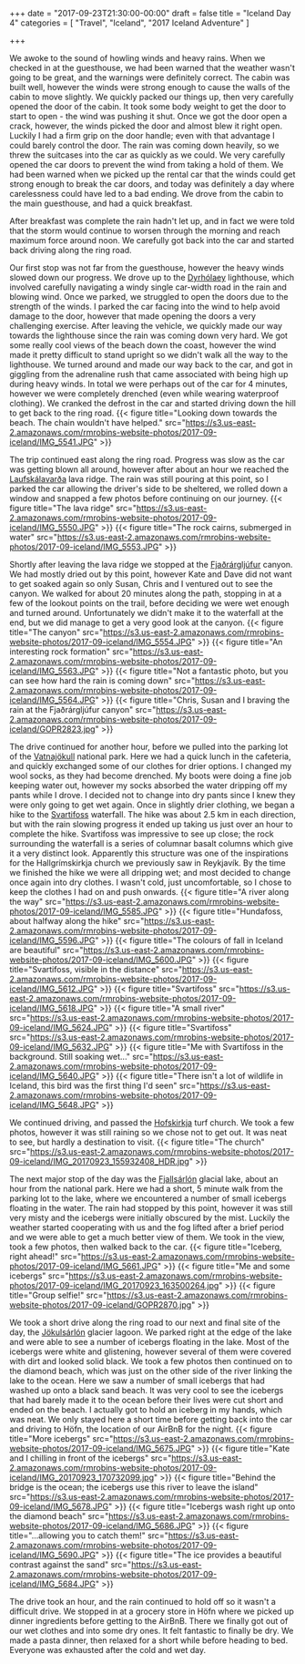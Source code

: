 +++
date = "2017-09-23T21:30:00-00:00"
draft = false
title = "Iceland Day 4"
categories = [ "Travel", "Iceland", "2017 Iceland Adventure" ]

+++

We awoke to the sound of howling winds and heavy rains. When we checked in at the guesthouse, we had been warned that the weather wasn't going to be great, and the warnings were definitely correct. The cabin was built well, however the winds were strong enough to cause the walls of the cabin to move slightly. We quickly packed our things up, then very carefully opened the door of the cabin. It took some body weight to get the door to start to open - the wind was pushing it shut. Once we got the door open a crack, however, the winds picked the door and almost blew it right open. Luckily I had a firm grip on the door handle; even with that advantage I could barely control the door. The rain was coming down heavily, so we threw the suitcases into the car as quickly as we could. We very carefully opened the car doors to prevent the wind from taking a hold of them. We had been warned when we picked up the rental car that the winds could get strong enough to break the car doors, and today was definitely a day where carelessness could have led to a bad ending. We drove from the cabin to the main guesthouse, and had a quick breakfast.

After breakfast was complete the rain hadn't let up, and in fact we were told that the storm would continue to worsen through the morning and reach maximum force around noon. We carefully got back into the car and started back driving along the ring road.

Our first stop was not far from the guesthouse, however the heavy winds slowed down our progress. We drove up to the [Dyrhólaey](https://en.wikipedia.org/wiki/Dyrh%C3%B3laey) lighthouse, which involved carefully navigating a windy single car-width road in the rain and blowing wind. Once we parked, we struggled to open the doors due to the strength of the winds. I parked the car facing into the wind to help avoid damage to the door, however that made opening the doors a very challenging exercise. After leaving the vehicle, we quickly made our way towards the lighthouse since the rain was coming down very hard. We got some really cool views of the beach down the coast, however the wind made it pretty difficult to stand upright so we didn't walk all the way to the lighthouse. We turned around and made our way back to the car, and got in giggling from the adrenaline rush that came associated with being high up during heavy winds. In total we were perhaps out of the car for 4 minutes, however we were completely drenched (even while wearing waterproof clothing). We cranked the defrost in the car and started driving down the hill to get back to the ring road.
{{< figure title="Looking down towards the beach. The chain wouldn't have helped." src="https://s3.us-east-2.amazonaws.com/rmrobins-website-photos/2017-09-iceland/IMG_5541.JPG" >}}

The trip continued east along the ring road. Progress was slow as the car was getting blown all around, however after about an hour we reached the [Laufskálavarða](http://www.katlageopark.com/geosites/laufskalavarda/) lava ridge. The rain was still pouring at this point, so I parked the car allowing the driver's side to be sheltered, we rolled down a window and snapped a few photos before continuing on our journey.
{{< figure title="The lava ridge" src="https://s3.us-east-2.amazonaws.com/rmrobins-website-photos/2017-09-iceland/IMG_5550.JPG" >}}
{{< figure title="The rock cairns, submerged in water" src="https://s3.us-east-2.amazonaws.com/rmrobins-website-photos/2017-09-iceland/IMG_5553.JPG" >}}

Shortly after leaving the lava ridge we stopped at the [Fjaðrárgljúfur](https://en.wikipedia.org/wiki/Fja%C3%B0r%C3%A1rglj%C3%BAfur) canyon. We had mostly dried out by this point, however Kate and Dave did not want to get soaked again so only Susan, Chris and I ventured out to see the canyon. We walked for about 20 minutes along the path, stopping in at a few of the lookout points on the trail, before deciding we were wet enough and turned around. Unfortunately we didn't make it to the waterfall at the end, but we did manage to get a very good look at the canyon.
{{< figure title="The canyon" src="https://s3.us-east-2.amazonaws.com/rmrobins-website-photos/2017-09-iceland/IMG_5554.JPG" >}}
{{< figure title="An interesting rock formation" src="https://s3.us-east-2.amazonaws.com/rmrobins-website-photos/2017-09-iceland/IMG_5563.JPG" >}}
{{< figure title="Not a fantastic photo, but you can see how hard the rain is coming down" src="https://s3.us-east-2.amazonaws.com/rmrobins-website-photos/2017-09-iceland/IMG_5564.JPG" >}}
{{< figure title="Chris, Susan and I braving the rain at the Fjaðrárgljúfur canyon" src="https://s3.us-east-2.amazonaws.com/rmrobins-website-photos/2017-09-iceland/GOPR2823.jpg" >}}

The drive continued for another hour, before we pulled into the parking lot of the [Vatnajökull](https://en.wikipedia.org/wiki/Vatnaj%C3%B6kull) national park. Here we had a quick lunch in the cafeteria, and quickly exchanged some of our clothes for drier options. I changed my wool socks, as they had become drenched. My boots were doing a fine job keeping water out, however my socks absorbed the water dripping off my pants while I drove. I decided not to change into dry pants since I knew they were only going to get wet again. Once in slightly drier clothing, we began a hike to the [Svartifoss](https://en.wikipedia.org/wiki/Svartifoss) waterfall. The hike was about 2.5 km in each direction, but with the rain slowing progress it ended up taking us just over an hour to complete the hike. Svartifoss was impressive to see up close; the rock surrounding the waterfall is a series of columnar basalt columns which give it a very distinct look. Apparently this structure was one of the inspirations for the Hallgrímskirkja church we previously saw in Reykjavík. By the time we finished the hike we were all dripping wet; and most decided to change once again into dry clothes. I wasn't cold, just uncomfortable, so I chose to keep the clothes I had on and push onwards.
{{< figure title="A river along the way" src="https://s3.us-east-2.amazonaws.com/rmrobins-website-photos/2017-09-iceland/IMG_5585.JPG" >}}
{{< figure title="Hundafoss, about halfway along the hike" src="https://s3.us-east-2.amazonaws.com/rmrobins-website-photos/2017-09-iceland/IMG_5596.JPG" >}}
{{< figure title="The colours of fall in Iceland are beautiful" src="https://s3.us-east-2.amazonaws.com/rmrobins-website-photos/2017-09-iceland/IMG_5600.JPG" >}}
{{< figure title="Svartifoss, visible in the distance" src="https://s3.us-east-2.amazonaws.com/rmrobins-website-photos/2017-09-iceland/IMG_5612.JPG" >}}
{{< figure title="Svartifoss" src="https://s3.us-east-2.amazonaws.com/rmrobins-website-photos/2017-09-iceland/IMG_5618.JPG" >}}
{{< figure title="A small river" src="https://s3.us-east-2.amazonaws.com/rmrobins-website-photos/2017-09-iceland/IMG_5624.JPG" >}}
{{< figure title="Svartifoss" src="https://s3.us-east-2.amazonaws.com/rmrobins-website-photos/2017-09-iceland/IMG_5632.JPG" >}}
{{< figure title="Me with Svartifoss in the background. Still soaking wet..." src="https://s3.us-east-2.amazonaws.com/rmrobins-website-photos/2017-09-iceland/IMG_5640.JPG" >}}
{{< figure title="There isn't a lot of wildlife in Iceland, this bird was the first thing I'd seen" src="https://s3.us-east-2.amazonaws.com/rmrobins-website-photos/2017-09-iceland/IMG_5648.JPG" >}}

We continued driving, and passed the [Hofskirkja](http://icelandmag.visir.is/article/very-last-turf-church-hof-southeast-iceland-was-built-1884) turf church. We took a few photos, however it was still raining so we chose not to get out. It was neat to see, but hardly a destination to visit.
{{< figure title="The church" src="https://s3.us-east-2.amazonaws.com/rmrobins-website-photos/2017-09-iceland/IMG_20170923_155932408_HDR.jpg" >}}

The next major stop of the day was the [Fjallsárlón](https://en.wikipedia.org/wiki/Fjalls%C3%A1rl%C3%B3n) glacial lake, about an hour from the national park. Here we had a short, 5 minute walk from the parking lot to the lake, where we encountered a number of small icebergs floating in the water. The rain had stopped by this point, however it was still very misty and the icebergs were initially obscured by the mist. Luckily the weather started cooperating with us and the fog lifted after a brief period and we were able to get a much better view of them. We took in the view, took a few photos, then walked back to the car.
{{< figure title="Iceberg, right ahead!" src="https://s3.us-east-2.amazonaws.com/rmrobins-website-photos/2017-09-iceland/IMG_5661.JPG" >}}
{{< figure title="Me and some icebergs" src="https://s3.us-east-2.amazonaws.com/rmrobins-website-photos/2017-09-iceland/IMG_20170923_163500264.jpg" >}}
{{< figure title="Group selfie!" src="https://s3.us-east-2.amazonaws.com/rmrobins-website-photos/2017-09-iceland/GOPR2870.jpg" >}}

We took a short drive along the ring road to our next and final site of the day, the [Jökulsárlón](https://en.wikipedia.org/wiki/J%C3%B6kuls%C3%A1rl%C3%B3n) glacier lagoon. We parked right at the edge of the lake and were able to see a number of icebergs floating in the lake. Most of the icebergs were white and glistening, however several of them were covered with dirt and looked solid black. We took a few photos then continued on to the diamond beach, which was just on the other side of the river linking the lake to the ocean. Here we saw a number of small icebergs that had washed up onto a black sand beach. It was very cool to see the icebergs that had barely made it to the ocean before their lives were cut short and ended on the beach. I actually got to hold an iceberg in my hands, which was neat. We only stayed here a short time before getting back into the car and driving to Höfn, the location of our AirBnB for the night.
{{< figure title="More icebergs" src="https://s3.us-east-2.amazonaws.com/rmrobins-website-photos/2017-09-iceland/IMG_5675.JPG" >}}
{{< figure title="Kate and I chilling in front of the icebergs" src="https://s3.us-east-2.amazonaws.com/rmrobins-website-photos/2017-09-iceland/IMG_20170923_170732099.jpg" >}}
{{< figure title="Behind the bridge is the ocean; the icebergs use this river to leave the island" src="https://s3.us-east-2.amazonaws.com/rmrobins-website-photos/2017-09-iceland/IMG_5678.JPG" >}}
{{< figure title="Icebergs wash right up onto the diamond beach" src="https://s3.us-east-2.amazonaws.com/rmrobins-website-photos/2017-09-iceland/IMG_5686.JPG" >}}
{{< figure title="...allowing you to catch them!" src="https://s3.us-east-2.amazonaws.com/rmrobins-website-photos/2017-09-iceland/IMG_5690.JPG" >}}
{{< figure title="The ice provides a beautiful contrast against the sand" src="https://s3.us-east-2.amazonaws.com/rmrobins-website-photos/2017-09-iceland/IMG_5684.JPG" >}}

The drive took an hour, and the rain continued to hold off so it wasn't a difficult drive. We stopped in at a grocery store in Höfn where we picked up dinner ingredients before getting to the AirBnB. There we finally got out of our wet clothes and into some dry ones. It felt fantastic to finally be dry. We made a pasta dinner, then relaxed for a short while before heading to bed. Everyone was exhausted after the cold and wet day.

